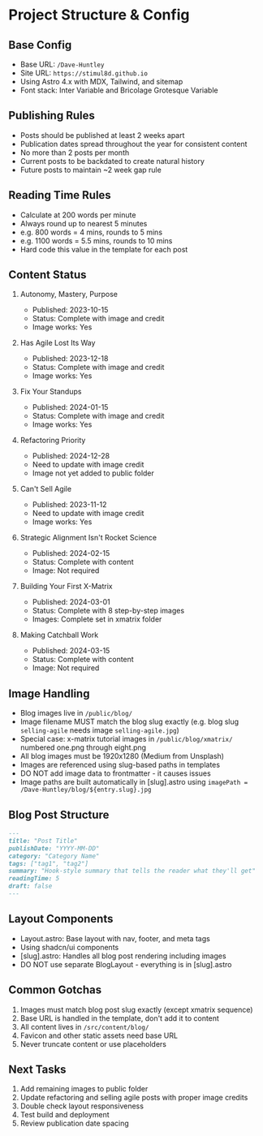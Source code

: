 # Project Structure & Config

## Base Config
- Base URL: `/Dave-Huntley`
- Site URL: `https://stimul8d.github.io`
- Using Astro 4.x with MDX, Tailwind, and sitemap
- Font stack: Inter Variable and Bricolage Grotesque Variable

## Publishing Rules
- Posts should be published at least 2 weeks apart
- Publication dates spread throughout the year for consistent content
- No more than 2 posts per month
- Current posts to be backdated to create natural history
- Future posts to maintain ~2 week gap rule

## Reading Time Rules
- Calculate at 200 words per minute
- Always round up to nearest 5 minutes
- e.g. 800 words = 4 mins, rounds to 5 mins
- e.g. 1100 words = 5.5 mins, rounds to 10 mins
- Hard code this value in the template for each post

## Content Status
1. Autonomy, Mastery, Purpose
   - Published: 2023-10-15
   - Status: Complete with image and credit
   - Image works: Yes

2. Has Agile Lost Its Way
   - Published: 2023-12-18
   - Status: Complete with image and credit
   - Image works: Yes

3. Fix Your Standups
   - Published: 2024-01-15
   - Status: Complete with image and credit
   - Image works: Yes

4. Refactoring Priority
   - Published: 2024-12-28
   - Need to update with image credit
   - Image not yet added to public folder

5. Can't Sell Agile
   - Published: 2023-11-12
   - Need to update with image credit
   - Image works: Yes

6. Strategic Alignment Isn't Rocket Science
   - Published: 2024-02-15
   - Status: Complete with content
   - Image: Not required

7. Building Your First X-Matrix
   - Published: 2024-03-01
   - Status: Complete with 8 step-by-step images
   - Images: Complete set in xmatrix folder

8. Making Catchball Work
   - Published: 2024-03-15
   - Status: Complete with content
   - Image: Not required

## Image Handling
- Blog images live in `/public/blog/`
- Image filename MUST match the blog slug exactly (e.g. blog slug `selling-agile` needs image `selling-agile.jpg`)
- Special case: x-matrix tutorial images in `/public/blog/xmatrix/` numbered one.png through eight.png
- All blog images must be 1920x1280 (Medium from Unsplash)
- Images are referenced using slug-based paths in templates
- DO NOT add image data to frontmatter - it causes issues
- Image paths are built automatically in [slug].astro using `imagePath = /Dave-Huntley/blog/${entry.slug}.jpg`

## Blog Post Structure
```markdown
---
title: "Post Title"
publishDate: "YYYY-MM-DD"
category: "Category Name"
tags: ["tag1", "tag2"]
summary: "Hook-style summary that tells the reader what they'll get"
readingTime: 5
draft: false
---
```

## Layout Components
- Layout.astro: Base layout with nav, footer, and meta tags
- Using shadcn/ui components
- [slug].astro: Handles all blog post rendering including images
- DO NOT use separate BlogLayout - everything is in [slug].astro

## Common Gotchas
1. Images must match blog post slug exactly (except xmatrix sequence)
2. Base URL is handled in the template, don't add it to content
3. All content lives in `/src/content/blog/`
4. Favicon and other static assets need base URL
5. Never truncate content or use placeholders

## Next Tasks
1. Add remaining images to public folder
2. Update refactoring and selling agile posts with proper image credits
3. Double check layout responsiveness
4. Test build and deployment
5. Review publication date spacing